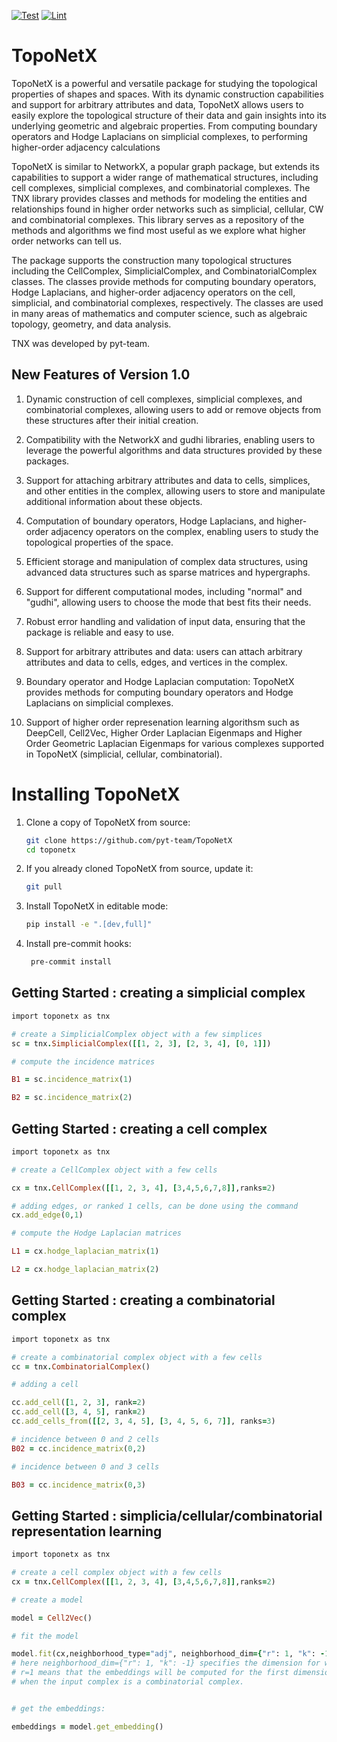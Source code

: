 [![Test](https://github.com/pyt-team/TopoNetX/actions/workflows/test.yml/badge.svg)](https://github.com/pyt-team/TopoNetX/actions/workflows/test.yml)
[![Lint](https://github.com/pyt-team/TopoNetX/actions/workflows/lint.yml/badge.svg)](https://github.com/pyt-team/TopoNetX/actions/workflows/lint.yml)

TopoNetX
=========


TopoNetX is a powerful and versatile package for studying the topological properties
of shapes and spaces. With its dynamic construction capabilities and support for arbitrary
attributes and data, TopoNetX allows users to easily explore the topological structure
of their data and gain insights into its underlying geometric and algebraic properties.
From computing boundary operators and Hodge Laplacians on simplicial complexes,
to performing higher-order adjacency calculations

TopoNetX is similar to NetworkX, a popular graph package, but extends its capabilities to support a
wider range of mathematical structures, including cell complexes, simplicial complexes, and
combinatorial complexes. The TNX library provides classes and methods for modeling the entities and relationships
found in higher order networks such as simplicial, cellular, CW and combinatorial complexes.
This library serves as a repository of the methods and algorithms we find most useful
as we explore what higher order networks can tell us.


The package supports the construction many topological structures including the CellComplex, SimplicialComplex, and CombinatorialComplex classes.
 The classes provide methods for computing boundary operators, Hodge Laplacians,
 and higher-order adjacency operators on the cell, simplicial, and combinatorial complexes,
  respectively. The classes are used in many areas of mathematics and computer science,
  such as algebraic topology, geometry, and data analysis.



TNX was developed by pyt-team.




New Features of Version 1.0
---------------------------

1. Dynamic construction of cell complexes, simplicial complexes, and combinatorial complexes, allowing users to
 add or remove objects from these structures after their initial creation.
2. Compatibility with the NetworkX and gudhi libraries, enabling users to
    leverage the powerful algorithms and data structures provided by these packages.
3. Support for attaching arbitrary attributes and data to cells, simplices, and other entities in the complex, allowing users to store and manipulate additional information about these objects.
4. Computation of boundary operators, Hodge Laplacians, and higher-order adjacency
     operators on the complex, enabling users to study the topological properties of the space.
5. Efficient storage and manipulation of complex data structures, using advanced
     data structures such as sparse matrices and hypergraphs.
6. Support for different computational modes, including "normal" and "gudhi",
    allowing users to choose the mode that best fits their needs.
7. Robust error handling and validation of input data, ensuring that the package is
    reliable and easy to use.
8. Support for arbitrary attributes and data: users can attach arbitrary attributes and data to cells, edges, and vertices in the complex.

9. Boundary operator and Hodge Laplacian computation: TopoNetX provides methods for computing boundary operators and Hodge Laplacians on simplicial complexes.

10. Support of higher order represenation learning algorithsm such as DeepCell, Cell2Vec, Higher Order Laplacian Eigenmaps and Higher Order Geometric Laplacian Eigenmaps for various complexes supported in TopoNetX (simplicial, cellular, combinatorial).


Installing TopoNetX
====================

1. Clone a copy of TopoNetX from source:

   ```bash
   git clone https://github.com/pyt-team/TopoNetX
   cd toponetx
   ```

2. If you already cloned TopoNetX from source, update it:

   ```bash
   git pull
   ```

3. Install TopoNetX in editable mode:

   ```bash
   pip install -e ".[dev,full]"
   ```

4. Install pre-commit hooks:

   ```bash
    pre-commit install
   ```
   

## Getting Started : creating a simplicial complex 

```ruby
import toponetx as tnx

# create a SimplicialComplex object with a few simplices
sc = tnx.SimplicialComplex([[1, 2, 3], [2, 3, 4], [0, 1]])

# compute the incidence matrices 

B1 = sc.incidence_matrix(1)

B2 = sc.incidence_matrix(2)

```


## Getting Started : creating a cell complex 

```ruby
import toponetx as tnx

# create a CellComplex object with a few cells

cx = tnx.CellComplex([[1, 2, 3, 4], [3,4,5,6,7,8]],ranks=2)

# adding edges, or ranked 1 cells, can be done using the command 
cx.add_edge(0,1)

# compute the Hodge Laplacian matrices 

L1 = cx.hodge_laplacian_matrix(1)

L2 = cx.hodge_laplacian_matrix(2)
```

## Getting Started : creating a combinatorial complex 

```ruby
import toponetx as tnx

# create a combinatorial complex object with a few cells
cc = tnx.CombinatorialComplex()

# adding a cell

cc.add_cell([1, 2, 3], rank=2)
cc.add_cell([3, 4, 5], rank=2)
cc.add_cells_from([[2, 3, 4, 5], [3, 4, 5, 6, 7]], ranks=3)

# incidence between 0 and 2 cells
B02 = cc.incidence_matrix(0,2) 

# incidence between 0 and 3 cells

B03 = cc.incidence_matrix(0,3)
```

## Getting Started : simplicia/cellular/combinatorial representation learning

```ruby
import toponetx as tnx

# create a cell complex object with a few cells
cx = tnx.CellComplex([[1, 2, 3, 4], [3,4,5,6,7,8]],ranks=2)

# create a model

model = Cell2Vec()

# fit the model

model.fit(cx,neighborhood_type="adj", neighborhood_dim={"r": 1, "k": -1})
# here neighborhood_dim={"r": 1, "k": -1} specifies the dimension for which the cell embeddings are going to be computed. 
# r=1 means that the embeddings will be computed for the first dimension. The integer 'k' is ignored and only considered
# when the input complex is a combinatorial complex.


# get the embeddings:

embeddings = model.get_embedding() 

```


   
